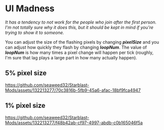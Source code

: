 # UI Madness 
*It has a tendency to not work for the people who join after the first person. I'm not totally sure why it does this, but it should be kept in mind if you're trying to show it to someone.*

You can adjust the size of the flashing pixels by changing ***pixelSize*** and you can adjust how quickly they flash by changing ***loopNum***.
The value of ***loopNum*** is how many times a pixel change will happen per tick (roughly, I'm sure that lag plays a large part in how many actually happen).

## 5% pixel size


https://github.com/seaweed32/Starblast-Mods/assets/132213277/70c3816b-5fb9-45a6-afac-18bf9fca4947


## 1% pixel size


https://github.com/seaweed32/Starblast-Mods/assets/132213277/f48b42ab-cf97-4997-abdb-c0b165046f5a

















